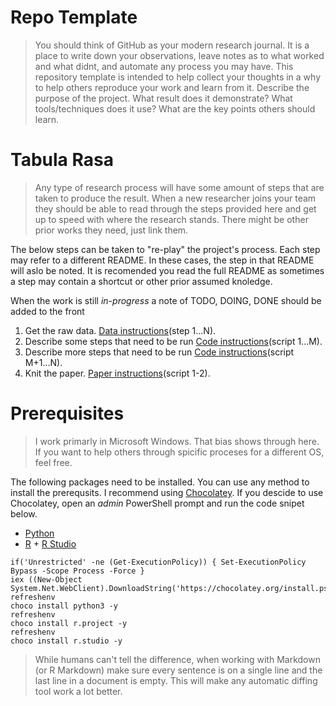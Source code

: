 # Repo Template

> You should think of GitHub as your modern research journal.
> It is a place to write down your observations, leave notes as to what worked and what didnt, and automate any process you may have.
> This repository template is intended to help collect your thoughts in a why to help others reproduce your work and learn from it.
> Describe the purpose of the project.
> What result does it demonstrate?
> What tools/techniques does it use?
> What are the key points others should learn.

# Tabula Rasa

> Any type of research process will have some amount of steps that are taken to produce the result.
> When a new researcher joins your team they should be able to read through the steps provided here and get up to speed with where the research stands.
> There might be other prior works they need, just link them.

The below steps can be taken to "re-play" the project's process.
Each step may refer to a different README.
In these cases, the step in that README will aslo be noted.
It is recomended you read the full README as sometimes a step may contain a shortcut or other prior assumed knoledge.

When the work is still _in-progress_ a note of TODO, DOING, DONE should be added to the front

01. Get the raw data.
    [Data instructions](./data/README.md)(step 1...N).
02. Describe some steps that need to be run
    [Code instructions](./code/README.md)(script 1...M).
03. Describe more steps that need to be run
    [Code instructions](./code/README.md)(script M+1...N).
04. Knit the paper.
    [Paper instructions](./paper/README.md)(script 1-2).


# Prerequisites

> I work primarly in Microsoft Windows.
> That bias shows through here.
> If you want to help others through spicific proceses for a different OS, feel free.

The following packages need to be installed.
You can use any method to install the prerequsits.
I recommend using [Chocolatey](https://chocolatey.org/install).
If you descide to use Chocolatey, open an _admin_ PowerShell prompt and run the code snipet below.

* [Python](https://www.python.org/downloads/)
* [R](https://cran.r-project.org/bin/windows/base/) + [R Studio](https://www.rstudio.com/products/rstudio/download/)
  
```{ps1}
if('Unrestricted' -ne (Get-ExecutionPolicy)) { Set-ExecutionPolicy Bypass -Scope Process -Force }
iex ((New-Object System.Net.WebClient).DownloadString('https://chocolatey.org/install.ps1'))
refreshenv
choco install python3 -y
refreshenv
choco install r.project -y
refreshenv
choco install r.studio -y
```

> While humans can't tell the difference, when working with Markdown (or R Markdown) make sure every sentence is on a single line and the last line in a document is empty.
> This will make any automatic diffing tool work a lot better.
